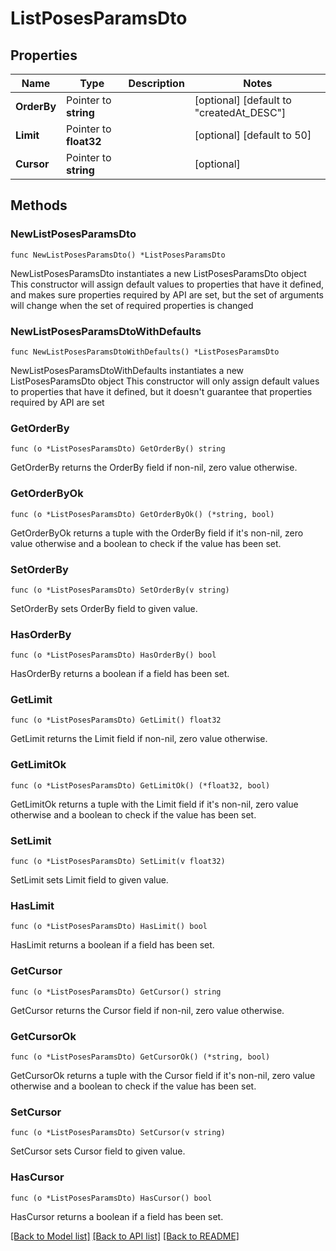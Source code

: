 # ListPosesParamsDto

## Properties

Name | Type | Description | Notes
------------ | ------------- | ------------- | -------------
**OrderBy** | Pointer to **string** |  | [optional] [default to "createdAt_DESC"]
**Limit** | Pointer to **float32** |  | [optional] [default to 50]
**Cursor** | Pointer to **string** |  | [optional] 

## Methods

### NewListPosesParamsDto

`func NewListPosesParamsDto() *ListPosesParamsDto`

NewListPosesParamsDto instantiates a new ListPosesParamsDto object
This constructor will assign default values to properties that have it defined,
and makes sure properties required by API are set, but the set of arguments
will change when the set of required properties is changed

### NewListPosesParamsDtoWithDefaults

`func NewListPosesParamsDtoWithDefaults() *ListPosesParamsDto`

NewListPosesParamsDtoWithDefaults instantiates a new ListPosesParamsDto object
This constructor will only assign default values to properties that have it defined,
but it doesn't guarantee that properties required by API are set

### GetOrderBy

`func (o *ListPosesParamsDto) GetOrderBy() string`

GetOrderBy returns the OrderBy field if non-nil, zero value otherwise.

### GetOrderByOk

`func (o *ListPosesParamsDto) GetOrderByOk() (*string, bool)`

GetOrderByOk returns a tuple with the OrderBy field if it's non-nil, zero value otherwise
and a boolean to check if the value has been set.

### SetOrderBy

`func (o *ListPosesParamsDto) SetOrderBy(v string)`

SetOrderBy sets OrderBy field to given value.

### HasOrderBy

`func (o *ListPosesParamsDto) HasOrderBy() bool`

HasOrderBy returns a boolean if a field has been set.

### GetLimit

`func (o *ListPosesParamsDto) GetLimit() float32`

GetLimit returns the Limit field if non-nil, zero value otherwise.

### GetLimitOk

`func (o *ListPosesParamsDto) GetLimitOk() (*float32, bool)`

GetLimitOk returns a tuple with the Limit field if it's non-nil, zero value otherwise
and a boolean to check if the value has been set.

### SetLimit

`func (o *ListPosesParamsDto) SetLimit(v float32)`

SetLimit sets Limit field to given value.

### HasLimit

`func (o *ListPosesParamsDto) HasLimit() bool`

HasLimit returns a boolean if a field has been set.

### GetCursor

`func (o *ListPosesParamsDto) GetCursor() string`

GetCursor returns the Cursor field if non-nil, zero value otherwise.

### GetCursorOk

`func (o *ListPosesParamsDto) GetCursorOk() (*string, bool)`

GetCursorOk returns a tuple with the Cursor field if it's non-nil, zero value otherwise
and a boolean to check if the value has been set.

### SetCursor

`func (o *ListPosesParamsDto) SetCursor(v string)`

SetCursor sets Cursor field to given value.

### HasCursor

`func (o *ListPosesParamsDto) HasCursor() bool`

HasCursor returns a boolean if a field has been set.


[[Back to Model list]](../README.md#documentation-for-models) [[Back to API list]](../README.md#documentation-for-api-endpoints) [[Back to README]](../README.md)


